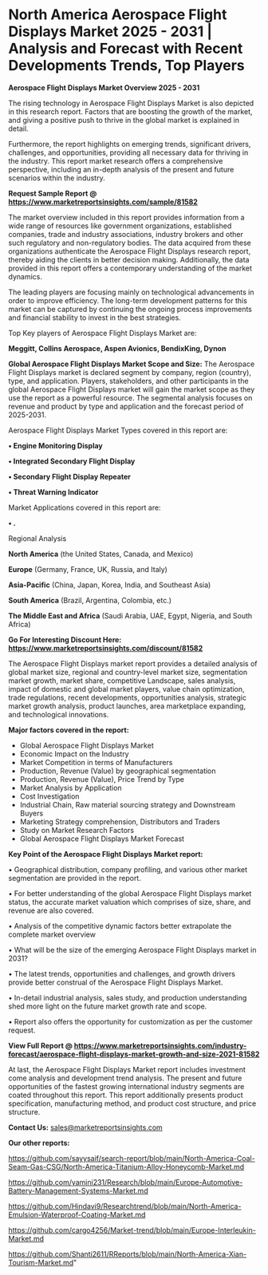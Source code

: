 # North America Aerospace Flight Displays Market 2025 - 2031 | Analysis and Forecast with Recent Developments Trends, Top Players

<Strong> Aerospace Flight Displays Market Overview 2025 - 2031</strong>

The rising technology in Aerospace Flight Displays Market is also depicted in this research report. Factors that are boosting the growth of the market, and giving a positive push to thrive in the global market is explained in detail.

Furthermore, the report highlights on emerging trends, significant drivers, challenges, and opportunities, providing all necessary data for thriving in the industry. This report market research offers a comprehensive perspective, including an in-depth analysis of the present and future scenarios within the industry.

<strong>Request Sample Report @ <a href=https://www.marketreportsinsights.com/sample/81582>https://www.marketreportsinsights.com/sample/81582</a></strong>

The market overview included in this report provides information from a wide range of resources like government organizations, established companies, trade and industry associations, industry brokers and other such regulatory and non-regulatory bodies. The data acquired from these organizations authenticate the Aerospace Flight Displays research report, thereby aiding the clients in better decision making. Additionally, the data provided in this report offers a contemporary understanding of the market dynamics.

The leading players are focusing mainly on technological advancements in order to improve efficiency. The long-term development patterns for this market can be captured by continuing the ongoing process improvements and financial stability to invest in the best strategies.

Top Key players of Aerospace Flight Displays Market are:

<strong>Meggitt, Collins Aerospace, Aspen Avionics, BendixKing, Dynon</strong>

<strong><b>Global Aerospace Flight Displays Market Scope and Size:</b></strong>
The Aerospace Flight Displays market is declared segment by company, region (country), type, and application. Players, stakeholders, and other participants in the global Aerospace Flight Displays market will gain the market scope as they use the report as a powerful resource. The segmental analysis focuses on revenue and product by type and application and the forecast period of 2025-2031.

Aerospace Flight Displays Market Types covered in this report are:

<strong>• Engine Monitoring Display

• Integrated Secondary Flight Display

• Secondary Flight Display Repeater

• Threat Warning Indicator</strong>

Market Applications covered in this report are:

<strong>• .</strong> 

Regional Analysis

<strong>North America</strong> (the United States, Canada, and Mexico)

<strong>Europe</strong> (Germany, France, UK, Russia, and Italy)

<strong>Asia-Pacific</strong> (China, Japan, Korea, India, and Southeast Asia)

<strong>South America</strong> (Brazil, Argentina, Colombia, etc.)

<strong>The Middle East and Africa</strong> (Saudi Arabia, UAE, Egypt, Nigeria, and South Africa)

<strong>Go For Interesting Discount Here: <a href=https://www.marketreportsinsights.com/discount/81582>https://www.marketreportsinsights.com/discount/81582</a></strong>

The Aerospace Flight Displays market report provides a detailed analysis of global market size, regional and country-level market size, segmentation market growth, market share, competitive Landscape, sales analysis, impact of domestic and global market players, value chain optimization, trade regulations, recent developments, opportunities analysis, strategic market growth analysis, product launches, area marketplace expanding, and technological innovations.

<strong><b>Major factors covered in the report:</b></strong>
<ul>
  <li>Global Aerospace Flight Displays Market </li>
  <li>Economic Impact on the Industry</li>
  <li>Market Competition in terms of Manufacturers</li>
  <li>Production, Revenue (Value) by geographical segmentation</li>
  <li>Production, Revenue (Value), Price Trend by Type</li>
  <li>Market Analysis by Application</li>
  <li>Cost Investigation</li>
  <li>Industrial Chain, Raw material sourcing strategy and Downstream Buyers</li>
  <li>Marketing Strategy comprehension, Distributors and Traders</li>
  <li>Study on Market Research Factors</li>
  <li>Global Aerospace Flight Displays Market Forecast</li>
</ul>

<strong><b>Key Point of the Aerospace Flight Displays Market report:</b></strong>

• Geographical distribution, company profiling, and various other market segmentation are provided in the report.

• For better understanding of the global Aerospace Flight Displays market status, the accurate market valuation which comprises of size, share, and revenue are also covered.

• Analysis of the competitive dynamic factors better extrapolate the complete market overview

• What will be the size of the emerging Aerospace Flight Displays market in 2031?

• The latest trends, opportunities and challenges, and growth drivers provide better construal of the Aerospace Flight Displays Market.

• In-detail industrial analysis, sales study, and production understanding shed more light on the future market growth rate and scope.

• Report also offers the opportunity for customization as per the customer request.

<strong><b>View Full Report @ <a href=https://www.marketreportsinsights.com/industry-forecast/aerospace-flight-displays-market-growth-and-size-2021-81582>https://www.marketreportsinsights.com/industry-forecast/aerospace-flight-displays-market-growth-and-size-2021-81582</a></b></strong>


At last, the Aerospace Flight Displays Market report includes investment come analysis and development trend analysis. The present and future opportunities of the fastest growing international industry segments are coated throughout this report. This report additionally presents product specification, manufacturing method, and product cost structure, and price structure.

<strong>Contact Us:</strong>
sales@marketreportsinsights.com

<strong>Our other reports:</strong>

<a href=https://github.com/sayysaif/search-report/blob/main/North-America-Coal-Seam-Gas-CSG/North-America-Titanium-Alloy-Honeycomb-Market.md>https://github.com/sayysaif/search-report/blob/main/North-America-Coal-Seam-Gas-CSG/North-America-Titanium-Alloy-Honeycomb-Market.md</a>

<a href=https://github.com/yamini231/Research/blob/main/Europe-Automotive-Battery-Management-Systems-Market.md>https://github.com/yamini231/Research/blob/main/Europe-Automotive-Battery-Management-Systems-Market.md</a>

<a href=https://github.com/Hindavi9/Researchtrend/blob/main/North-America-Emulsion-Waterproof-Coating-Market.md>https://github.com/Hindavi9/Researchtrend/blob/main/North-America-Emulsion-Waterproof-Coating-Market.md</a>

<a href=https://github.com/cargo4256/Market-trend/blob/main/Europe-Interleukin-Market.md>https://github.com/cargo4256/Market-trend/blob/main/Europe-Interleukin-Market.md</a>

<a href=https://github.com/Shanti2611/RReports/blob/main/North-America-Xian-Tourism-Market.md>https://github.com/Shanti2611/RReports/blob/main/North-America-Xian-Tourism-Market.md</a>"
